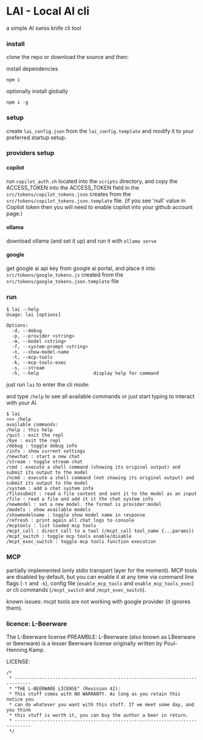 # LAI - Local AI cli

a simple AI swiss knife cli tool

### install

clone the repo or download the source and then:

install dependencies

```
npm i
```

optionally install globally

```
npm i -g
```

### setup

create `lai_config.json` from the `lai_config.template` and modify it to your preferred startup setup.

### providers setup

#### copilot

run `copilot_auth.sh` located into the `scripts` directory, and copy the ACCESS_TOKEN into the ACCESS_TOKEN field in the `src/tokens/copilot_tokens.json` creates from the `src/tokens/copilot_tokens.json.template` file. (if you see 'null' value in Copilot token then you will need to enable copilot into your github account page.)

#### ollama

download ollama (and set it up) and run it with `ollama serve`

#### google

get google ai api key from google ai portal, and place it into `src/tokens/google_tokens.js` created from the `src/tokens/google_tokens.json.template` file

### run

```
$ lai --help
Usage: lai [options]

Options:
  -d, --debug
  -p, --provider <string>
  -m, --model <string>
  -f, --system-prompt <string>
  -n, --show-model-name
  -t, --mcp-tools
  -k, --mcp-tools-exec
  -s, --stream
  -h, --help                    display help for command
```

just run `lai` to enter the cli mode:

and type `/help` to see all available commands or just start typing to interact with your AI.

```
$ lai
>>> /help
available commands:
/help : this help
/quit : exit the repl
/bye : exit the repl
/debug : toggle debug info
/info : show current settings
/newchat : start a new chat
/stream : toggle stream chat
/cmd : execute a shell command (showing its original output) and submit its output to the model
/ncmd : execute a shell command (not showing its original output) and submit its output to the model
/system : add a chat system info
/filesubmit : read a file content and sent it to the model as an input
/file : read a file and add it it the chat system info
/newmodel : set a new model. the format is provider:model
/models : show available models
/showmodelname : toggle show model name in response
/refresh : print again all chat logs to console
/mcptools : list loaded mcp tools
/mcpt_call : direct call to a tool (/mcpt_call tool_name {...params})
/mcpt_switch : toggle mcp tools enable/disable
/mcpt_exec_switch : toggle mcp tools function execution
```

### MCP

partially implemented (only stdio transport layer for the moment).
MCP tools are disabled by default, but you can enable it at any time via command line flags (`-t` and `-k`), config file (`enable_mcp_tools` and `enable_mcp_tools_exec`) or cli commands (`/mcpt_switch` and `/mcpt_exec_switch`).

known issues: mcpt tools are not working with google provider (it ignores them).

### licence: L-Beerware

The L-Beerware license
PREAMBLE:
L-Beerware (also known as LBeerware or lbeerware) is a lesser Beerware license originally written by Poul-Henning Kamp.

LICENSE:

```
/*
 * ----------------------------------------------------------------------------
 * "THE L-BEERWARE LICENSE" (Revision 42):
 * This stuff comes with NO WARRANTY. As long as you retain this notice you
 * can do whatever you want with this stuff. If we meet some day, and you think
 * this stuff is worth it, you can buy the author a beer in return.
 * ----------------------------------------------------------------------------
 */
 ```

